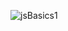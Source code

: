 ![jsBasics1](https://user-images.githubusercontent.com/83718464/119009947-3d13f480-b9b1-11eb-8c66-ba2c5a7ed67b.PNG)
